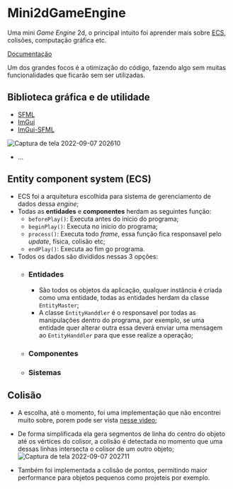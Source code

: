 # Mini2dGameEngine

Uma mini *Game Engine* 2d, o principal intuito foi aprender mais sobre [ECS](https://en.wikipedia.org/wiki/Entity_component_system), colisões, computação gráfica etc.

[Documentação](https://github.com/ZRafaF/Mini2dGameEngine/wiki)

Um dos grandes focos é a otimização do código, fazendo algo sem muitas funcionalidades que ficarão sem ser utilizadas.

## Biblioteca gráfica e de utilidade
* [SFML](https://www.sfml-dev.org/)
* [ImGui](https://github.com/ocornut/imgui)
* [ImGui-SFML](https://github.com/eliasdaler/imgui-sfml)

 ![Captura de tela 2022-09-07 202610](https://user-images.githubusercontent.com/107453198/189002674-5b0bab33-e1f0-4c46-b558-5f4786907f7b.jpg)

* ...


## Entity component system (ECS)
* ECS foi a arquitetura escolhida para sistema de gerenciamento de dados dessa *engine*;
* Todas as **entidades** e **componentes** herdam as seguintes função:
  * ```beforePlay()```: Executa antes do inicio do programa;
  * ```beginPlay()```: Executa no inicio do programa;
  * ```process()```: Executa todo *frame*, essa função fica responsavel pelo *update*, física, colisão etc;
  * ```endPlay()```: Executa ao fim go programa.
* Todos os dados são divididos nessas 3 opções:
  * ### **Entidades**
    * São todos os objetos da aplicação, qualquer instância é criada como uma entidade, todas as entidades herdam da classe ```EntityMaster```;
    * A classe ```EntityHanddler``` é o responsavel por todas as manipulações dentro do programa, por exemplo, se uma entidade quer alterar outra essa deverá enviar uma mensagem ao ```EntityHanddler``` para que esse realize a operação;
    
  * ### **Componentes**

  * ### **Sistemas**


## Colisão
* A escolha, até o momento, foi uma implementação que não encontrei muito sobre, porem pode ser vista [nesse video](https://www.youtube.com/watch?v=7Ik2vowGcU0&t=1282s&ab_channel=javidx9);
* De forma simplificada ela gera segmentos de linha do centro do objeto até os vértices do colisor, a colisão é detectada no momento que uma dessas linhas intersecta o colisor de um outro objeto;
  ![Captura de tela 2022-09-07 202711](https://user-images.githubusercontent.com/107453198/189002399-0a78e72a-e488-4d3a-ac5f-e72611f6c815.jpg)

* Também foi implementada a colisão de pontos, permitindo maior performance para objetos pequenos como projeteis por exemplo.

